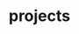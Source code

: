 ---
title: projects
layout: projects
projects:
- 名字|http://upload-images.jianshu.io/upload_images/2240940-cd30d6b6536e6454.png?imageMogr2/auto-orient/strip%7CimageView2/2/w/1240|http://www.baidu.com
- 第二个|http://upload-images.jianshu.io/upload_images/2240940-cd30d6b6536e6454.png?imageMogr2/auto-orient/strip%7CimageView2/2/w/1240|http://www.baidu.com
- 第二个|http://upload-images.jianshu.io/upload_images/2240940-cd30d6b6536e6454.png?imageMogr2/auto-orient/strip%7CimageView2/2/w/1240|http://www.baidu.com
- 第二个|http://upload-images.jianshu.io/upload_images/2240940-cd30d6b6536e6454.png?imageMogr2/auto-orient/strip%7CimageView2/2/w/1240|http://www.baidu.com
- 第二个|http://upload-images.jianshu.io/upload_images/2240940-cd30d6b6536e6454.png?imageMogr2/auto-orient/strip%7CimageView2/2/w/1240|http://www.baidu.com
- 第二个|http://upload-images.jianshu.io/upload_images/2240940-cd30d6b6536e6454.png?imageMogr2/auto-orient/strip%7CimageView2/2/w/1240|http://www.baidu.com
- 第二个|http://upload-images.jianshu.io/upload_images/2240940-cd30d6b6536e6454.png?imageMogr2/auto-orient/strip%7CimageView2/2/w/1240|http://www.baidu.com
- 第二个|http://upload-images.jianshu.io/upload_images/2240940-cd30d6b6536e6454.png?imageMogr2/auto-orient/strip%7CimageView2/2/w/1240|http://www.baidu.com
- 第二个|http://upload-images.jianshu.io/upload_images/2240940-cd30d6b6536e6454.png?imageMogr2/auto-orient/strip%7CimageView2/2/w/1240|http://www.baidu.com
- 第二个|http://upload-images.jianshu.io/upload_images/2240940-cd30d6b6536e6454.png?imageMogr2/auto-orient/strip%7CimageView2/2/w/1240|http://www.baidu.com
- 第二个|http://upload-images.jianshu.io/upload_images/2240940-cd30d6b6536e6454.png?imageMogr2/auto-orient/strip%7CimageView2/2/w/1240|http://www.baidu.com
- 第二个|http://upload-images.jianshu.io/upload_images/2240940-cd30d6b6536e6454.png?imageMogr2/auto-orient/strip%7CimageView2/2/w/1240|http://www.baidu.com
---
